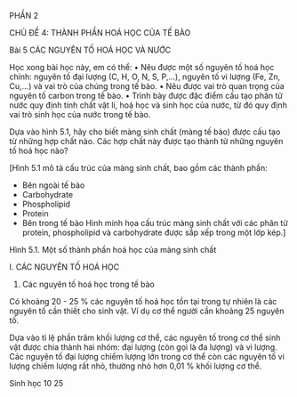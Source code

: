 PHẦN 2

CHỦ ĐỀ 4: THÀNH PHẦN HOÁ HỌC CỦA TẾ BÀO

Bài 5 CÁC NGUYÊN TỐ HOÁ HỌC VÀ NƯỚC

Học xong bài học này, em có thể:
• Nêu được một số nguyên tố hoá học chính: nguyên tố đại lượng (C, H, O, N, S, P,...), nguyên tố vi lượng (Fe, Zn, Cu,...) và vai trò của chúng trong tế bào.
• Nêu được vai trò quan trọng của nguyên tố carbon trong tế bào.
• Trình bày được đặc điểm cấu tạo phân tử nước quy định tính chất vật lí, hoá học và sinh học của nước, từ đó quy định vai trò sinh học của nước trong tế bào.

Dựa vào hình 5.1, hãy cho biết màng sinh chất (màng tế bào) được cấu tạo từ những hợp chất nào. Các hợp chất này được tạo thành từ những nguyên tố hoá học nào?

[Hình 5.1 mô tả cấu trúc của màng sinh chất, bao gồm các thành phần:
- Bên ngoài tế bào
- Carbohydrate
- Phospholipid
- Protein
- Bên trong tế bào
Hình minh họa cấu trúc màng sinh chất với các phân tử protein, phospholipid và carbohydrate được sắp xếp trong một lớp kép.]

Hình 5.1. Một số thành phần hoá học của màng sinh chất

I. CÁC NGUYÊN TỐ HOÁ HỌC
1. Các nguyên tố hoá học trong tế bào

Có khoảng 20 - 25 % các nguyên tố hoá học tồn tại trong tự nhiên là các nguyên tố cần thiết cho sinh vật. Ví dụ cơ thể người cần khoảng 25 nguyên tố.

Dựa vào tỉ lệ phần trăm khối lượng cơ thể, các nguyên tố trong cơ thể sinh vật được chia thành hai nhóm: đại lượng (còn gọi là đa lượng) và vi lượng. Các nguyên tố đại lượng chiếm lượng lớn trong cơ thể còn các nguyên tố vi lượng chiếm lượng rất nhỏ, thường nhỏ hơn 0,01 % khối lượng cơ thể.

Sinh học 10 25